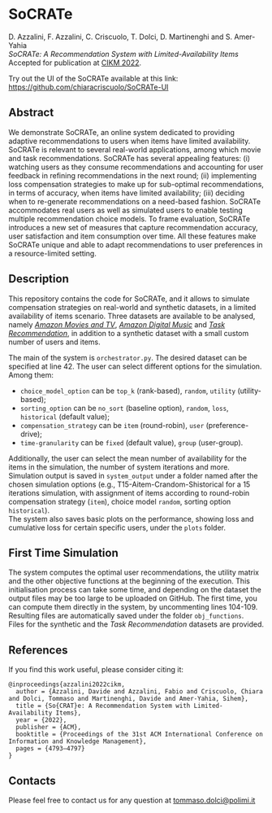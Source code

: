 # SoCRATe
D. Azzalini, F. Azzalini, C. Criscuolo, T. Dolci, D. Martinenghi and S. Amer-Yahia  
*SoCRATe: A Recommendation System with Limited-Availability Items*  
Accepted for publication at [CIKM 2022](https://www.cikm2022.org/).

Try out the UI of the SoCRATe available at this link: https://github.com/chiaracriscuolo/SoCRATe-UI

## Abstract
We demonstrate SoCRATe, an online system dedicated to providing adaptive recommendations to users when items have limited availability. SoCRATe is relevant to several real-world applications, among which movie and task recommendations. SoCRATe has several appealing features: (i) watching users as they consume recommendations and accounting for user feedback in refining recommendations in the next round; (ii) implementing loss compensation strategies to make up for sub-optimal recommendations, in terms of accuracy, when items have limited availability; (iii) deciding when to re-generate recommendations on a need-based fashion. SoCRATe accommodates real users as well as simulated users to enable testing multiple recommendation choice models. To frame evaluation, SoCRATe introduces a new set of measures that capture recommendation accuracy, user satisfaction and item consumption over time. All these features make SoCRATe unique and able to adapt recommendations to user preferences in a resource-limited setting.

## Description
This repository contains the code for SoCRATe, and it allows to simulate compensation strategies on real-world and synthetic datasets, in a limited availability of items scenario.
Three datasets are available to be analysed, namely *[Amazon Movies and TV](https://jmcauley.ucsd.edu/data/amazon/)*, *[Amazon Digital Music](https://jmcauley.ucsd.edu/data/amazon/)* and *[Task Recommendation](https://link.springer.com/article/10.1007/s00778-022-00740-6)*, in addition to a synthetic dataset with a small custom number of users and items.

The main of the system is `orchestrator.py`. 
The desired dataset can be specified at line 42.
The user can select different options for the simulation. Among them:
- `choice_model_option` can be `top_k` (rank-based), `random`, `utility` (utility-based);
- `sorting_option` can be `no_sort` (baseline option), `random`, `loss`, `historical` (default value);
- `compensation_strategy` can be `item` (round-robin), `user` (preference-drive);
- `time-granularity` can be `fixed` (default value), `group` (user-group).

Additionally, the user can select the mean number of availability for the items in the simulation, the number of system iterations and more.  
Simulation output is saved in `system_output` under a folder named after the chosen simulation options (e.g., T15-Aitem-Crandom-Shistorical for a 15 iterations simulation, with assignment of items according to round-robin compensation strategy (`item`), choice model `random`, sorting option `historical`).  
The system also saves basic plots on the performance, showing loss and cumulative loss for certain specific users, under the `plots` folder.

## First Time Simulation
The system computes the optimal user recommendations, the utility matrix and the other objective functions at the beginning of the execution. This initialisation process can take some time, and depending on the dataset the output files may be too large to be uploaded on GitHub.
The first time, you can compute them directly in the system, by uncommenting lines 104-109. Resulting files are automatically saved under the folder `obj_functions`.  
Files for the synthetic and the *Task Recommendation* datasets are provided.

## References
If you find this work useful, please consider citing it:
```
@inproceedings{azzalini2022cikm,
  author = {Azzalini, Davide and Azzalini, Fabio and Criscuolo, Chiara and Dolci, Tommaso and Martinenghi, Davide and Amer-Yahia, Sihem},
  title = {So{CRAT}e: A Recommendation System with Limited-Availability Items},
  year = {2022},
  publisher = {ACM},
  booktitle = {Proceedings of the 31st ACM International Conference on Information and Knowledge Management},
  pages = {4793–4797}
}
```

## Contacts
Please feel free to contact us for any question at <tommaso.dolci@polimi.it>
